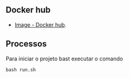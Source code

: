 ## Docker hub

-   [Image - Docker hub](https://hub.docker.com/repository/docker/erikjose1996/laravel).

## Processos

Para iniciar o projeto bast executar o comando

`bash run.sh`
